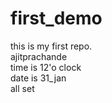 # first_demo
this is my first repo.
<br>
ajitprachande
<br>
time is 12'o clock
<br>
date is 31_jan
<br>
all set
